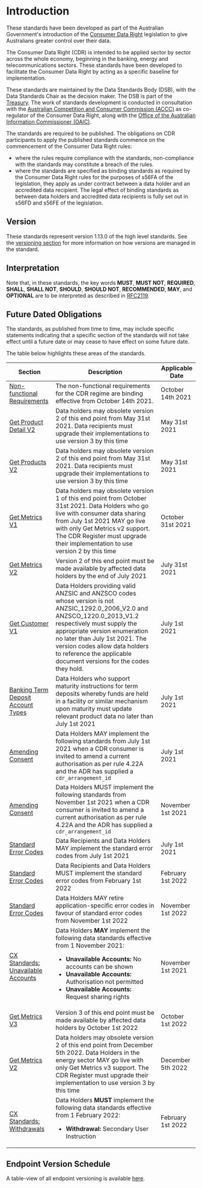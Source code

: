 # Introduction
These standards have been developed as part of the Australian Government's introduction of the [Consumer Data Right](https://www.accc.gov.au/focus-areas/consumer-data-right "ACCC Consumer Data Right webpage") legislation to give Australians greater control over their data.

The Consumer Data Right (CDR) is intended to be applied sector by sector across the whole economy, beginning in the banking, energy and telecommunications sectors.  These standards have been developed to facilitate the Consumer Data Right by acting as a specific baseline for implementation.

These standards are maintained by the Data Standards Body (DSB), with the Data Standards Chair as the decision maker.  The DSB is part of the [Treasury](https://www.directory.gov.au/portfolios/treasury/data-standards-body "Data Standards Body"). The work of standards development is conducted in consultation with the [Australian Competition and Consumer Commission (ACCC)](https://www.accc.gov.au/focus-areas/consumer-data-right-cdr-0 "ACCC's CDR webpage") as co-regulator of the Consumer Data Right, along with the [Office of the Australian Information Commissioner (OAIC)](https://www.oaic.gov.au/consumer-data-right/about-the-consumer-data-right/ "OAIC CDR webpage").

The standards are required to be published. The obligations on CDR participants to apply the published standards commence on the commencement of the Consumer Data Right rules:

- where the rules require compliance with the standards, non-compliance with the standards may constitute a breach of the rules.
- where the standards are specified as binding standards as required by the Consumer Data Right rules for the purposes of s56FA of the legislation, they apply as under contract between a data holder and an accredited data recipient.  The legal effect of binding standards as between data holders and accredited data recipients is fully set out in s56FD and s56FE of the legislation.

## Version

These standards represent version 1.13.0 of the high level standards.  See the [versioning section](#versioning) for more information on how versions are managed in the standard.

## Interpretation

Note that, in these standards, the key words **MUST**, **MUST NOT**, **REQUIRED**, **SHALL**, **SHALL NOT**, **SHOULD**, **SHOULD NOT**, **RECOMMENDED**, **MAY**, and **OPTIONAL** are to be interpreted as described in [RFC2119](http://tools.ietf.org/html/rfc2119).


## Future Dated Obligations

The standards, as published from time to time, may include specific statements indicating that a specific section of the standards will not take effect until a future date or may cease to have effect on some future date.

The table below highlights these areas of the standards.

|Section|Description|Applicable Date|
|-------|-----------|---------------|
|[Non-functional Requirements](#non-functional-requirements)|The non-functional requirements for the CDR regime are binding effective from October 14th 2021. |October 14th 2021|
|[Get Product Detail V2](#get-products)|Data holders may obsolete version 2 of this end point from May 31st 2021.  Data recipients must upgrade their implementations to use version 3 by this time|May 31st 2021|
|[Get Products V2](#get-products)|Data holders may obsolete version 2 of this end point from May 31st 2021.  Data recipients must upgrade their implementations to use version 3 by this time|May 31st 2021|
|[Get Metrics V1](#get-metrics)|Data holders may obsolete version 1 of this end point from October 31st 2021. Data Holders who go live with consumer data sharing from July 1st 2021 MAY go live with only Get Metrics v2 support. The CDR Register must upgrade their implementation to use version 2 by this time|October 31st 2021|
|[Get Metrics V2](#get-metrics)|Version 2 of this end point must be made available by affected data holders by the end of July 2021|July 31st 2021|
| [Get Customer V1](#get-customer) | Data Holders providing valid ANZSIC and ANZSCO codes whose version is not ANZSIC_1292.0_2006_V2.0 and ANZSCO_1220.0_2013_V1.2 respectively must supply the appropriate version enumeration no later than July 1st 2021. The version codes allow data holders to reference the applicable document versions for the codes they hold. | July 1st 2021 |
| [Banking Term Deposit Account Types](#product-amp-account-components) | Data Holders who support maturity instructions for term deposits whereby funds are held in a facility or similar mechanism upon maturity must update relevant product data no later than July 1st 2021 | July 1st 2021 |
| [Amending Consent](#amending-authorisation-standards) |Data Holders MAY implement the following standards from July 1st 2021 when a CDR consumer is invited to amend a current authorisation as per rule 4.22A and the ADR has supplied a `cdr_arrangement_id`| July 1st 2021|
| [Amending Consent](#amending-authorisation-standards)|Data Holders MUST implement the following standards from November 1st 2021 when a CDR consumer is invited to amend a current authorisation as per rule 4.22A and the ADR has supplied a `cdr_arrangement_id`|November 1st 2021|
| [Standard Error Codes](#error-codes) | Data Recipients and Data Holders MAY implement the standard error codes from July 1st 2021 | July 1st 2021 |
| [Standard Error Codes](#error-codes) | Data Recipients and Data Holders MUST implement the standard error codes from February 1st 2022 | February 1st 2022 |
| [Standard Error Codes](#error-codes) | Data Holders MAY retire application-specific error codes in favour of standard error codes from November 1st 2022 | November 1st 2022 |
| [CX Standards: Unavailable Accounts](#authorisation-standards)|Data Holders **MAY** implement the following data standards effective from 1 November 2021:<ul><li>**Unavailable Accounts:** No accounts can be shown</li><li>**Unavailable Accounts:** Authorisation not permitted</li><li>**Unavailable Accounts:** Request sharing rights</li></ul>|November 1st 2021|
|[Get Metrics V3](#get-metrics)|Version 3 of this end point must be made available by affected data holders by October 1st 2022|October 1st 2022|
|[Get Metrics V2](#get-metrics)|Data holders may obsolete version 2 of this end point from December 5th 2022. Data Holders in the energy sector MAY go live with only Get Metrics v3 support. The CDR Register must upgrade their implementation to use version 3 by this time|December 5th 2022|
| [CX Standards: Withdrawals](#withdrawal-standards)|Data Holders **MUST** implement the following data standards effective from 1 February 2022:<ul><li>**Withdrawal:** Secondary User Instruction</li></ul>|February 1st 2022|

## Endpoint Version Schedule
A table-view of all endpoint versioning is available <a href='includes/endpoint-version-schedule/'>here</a>.
